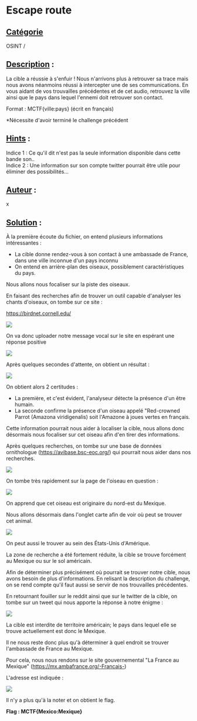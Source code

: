 # **Escape route**
## <u>**Catégorie**</u>

OSINT / 

## <u>**Description**</u> :

La cible a réussie à s'enfuir ! Nous n'arrivons plus à retrouver sa trace mais nous avons néanmoins réussi à intercepter une de ses communications. En vous aidant de vos trouvailles précédentes et de cet audio, retrouvez la ville ainsi que le pays dans lequel l'ennemi doit retrouver son contact.

Format : MCTF{ville:pays} (écrit en français)

*Nécessite d'avoir terminé le challenge précédent

## <u>**Hints**</u> :

Indice 1 : Ce qu'il dit n'est pas la seule information disponible dans cette bande son..  
Indice 2 : Une information sur son compte twitter pourrait être utile pour éliminer des possibilités...  

## <u>**Auteur**</u> :

x

## <u>Solution</u> :

À la première écoute du fichier, on entend plusieurs informations intéressantes :
- La cible donne rendez-vous à son contact à une ambassade de France, dans une ville inconnue d'un pays inconnu
- On entend en arrière-plan des oiseaux, possiblement caractéristiques du pays.

Nous allons nous focaliser sur la piste des oiseaux.

En faisant des recherches afin de trouver un outil capable d'analyser les chants d'oiseaux, on tombe sur ce site :

https://birdnet.cornell.edu/

![](./photos/birdnet.png)

On va donc uploader notre message vocal sur le site en espérant une réponse positive

![](./photos/upload.png)

Après quelques secondes d'attente, on obtient un résultat : 

![](./photos/resultat.png)

On obtient alors 2 certitudes :  
- La première, et c'est évident, l'analyseur détecte la présence d'un être humain.  
- La seconde confirme la présence d'un oiseau appelé "Red-crowned Parrot (Amazona viridigenalis) soit l'Amazone à joues vertes en français.

Cette information pourrait nous aider à localiser la cible, nous allons donc désormais nous focaliser sur cet oiseau afin d'en tirer des informations. 

Après quelques recherches, on tombe sur une base de données ornithologue (https://avibase.bsc-eoc.org/) qui pourrait nous aider dans nos recherches.

![](./photos/avibase.png)

On tombe très rapidement sur la page de l'oiseau en question :

![](./photos/amazone.png)

On apprend que cet oiseau est originaire du nord-est du Mexique.

Nous allons désormais dans l'onglet carte afin de voir où peut se trouver cet animal.

![](./photos/carte.png)

On peut aussi le trouver au sein des États-Unis d'Amérique.

La zone de recherche a été fortement réduite, la cible se trouve forcément au Mexique ou sur le sol américain. 

Afin de déterminer plus précisément où pourrait se trouver notre cible, nous avons besoin de plus d'informations. En relisant la description du challenge, on se rend compte qu'il faut aussi se servir de nos trouvailles précédentes.

En retournant fouiller sur le reddit ainsi que sur le twitter de la cible, on tombe sur un tweet qui nous apporte la réponse à notre énigme :

![](./photos/tweet.png)

La cible est interdite de territoire américain; le pays dans lequel elle se trouve actuellement est donc le Mexique.

Il ne nous reste donc plus qu'à déterminer à quel endroit se trouver l'ambassade de France au Mexique. 

Pour cela, nous nous rendons sur le site gouvernemental "La France au Mexique" (https://mx.ambafrance.org/-Francais-)

L'adresse est indiquée :

![](./photos/adresse.png)

Il n'y a plus qu'à la noter et on obtient le flag.

**Flag : MCTF{Mexico:Mexique}**